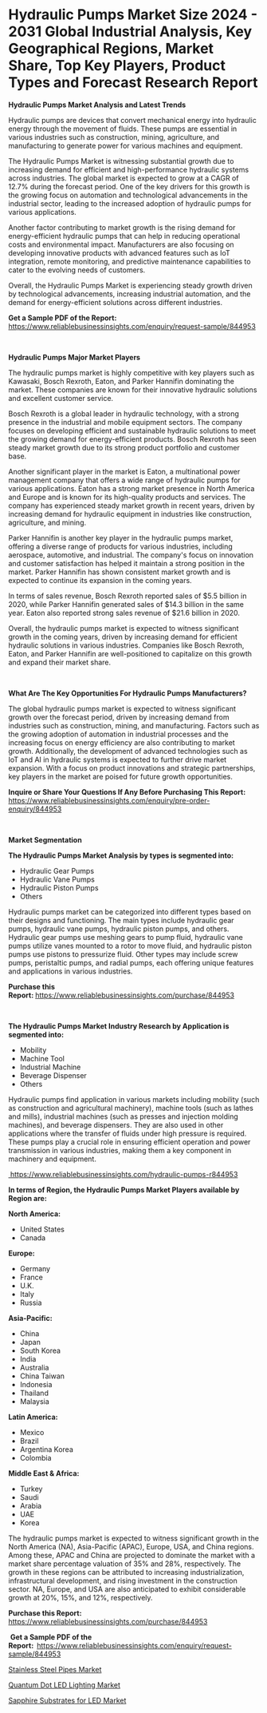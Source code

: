 <p><h1>Hydraulic Pumps Market Size 2024 - 2031 Global Industrial Analysis, Key Geographical Regions, Market Share, Top Key Players, Product Types and Forecast Research Report</h1></p><p><strong>Hydraulic Pumps Market Analysis and Latest Trends</strong></p>
<p><p>Hydraulic pumps are devices that convert mechanical energy into hydraulic energy through the movement of fluids. These pumps are essential in various industries such as construction, mining, agriculture, and manufacturing to generate power for various machines and equipment.</p><p>The Hydraulic Pumps Market is witnessing substantial growth due to increasing demand for efficient and high-performance hydraulic systems across industries. The global market is expected to grow at a CAGR of 12.7% during the forecast period. One of the key drivers for this growth is the growing focus on automation and technological advancements in the industrial sector, leading to the increased adoption of hydraulic pumps for various applications.</p><p>Another factor contributing to market growth is the rising demand for energy-efficient hydraulic pumps that can help in reducing operational costs and environmental impact. Manufacturers are also focusing on developing innovative products with advanced features such as IoT integration, remote monitoring, and predictive maintenance capabilities to cater to the evolving needs of customers.</p><p>Overall, the Hydraulic Pumps Market is experiencing steady growth driven by technological advancements, increasing industrial automation, and the demand for energy-efficient solutions across different industries.</p></p>
<p><strong>Get a Sample PDF of the Report:&nbsp;</strong> <a href="https://www.reliablebusinessinsights.com/enquiry/request-sample/844953">https://www.reliablebusinessinsights.com/enquiry/request-sample/844953</a></p>
<p>&nbsp;</p>
<p><strong>Hydraulic Pumps Major Market Players</strong></p>
<p><p>The hydraulic pumps market is highly competitive with key players such as Kawasaki, Bosch Rexroth, Eaton, and Parker Hannifin dominating the market. These companies are known for their innovative hydraulic solutions and excellent customer service. </p><p>Bosch Rexroth is a global leader in hydraulic technology, with a strong presence in the industrial and mobile equipment sectors. The company focuses on developing efficient and sustainable hydraulic solutions to meet the growing demand for energy-efficient products. Bosch Rexroth has seen steady market growth due to its strong product portfolio and customer base.</p><p>Another significant player in the market is Eaton, a multinational power management company that offers a wide range of hydraulic pumps for various applications. Eaton has a strong market presence in North America and Europe and is known for its high-quality products and services. The company has experienced steady market growth in recent years, driven by increasing demand for hydraulic equipment in industries like construction, agriculture, and mining.</p><p>Parker Hannifin is another key player in the hydraulic pumps market, offering a diverse range of products for various industries, including aerospace, automotive, and industrial. The company's focus on innovation and customer satisfaction has helped it maintain a strong position in the market. Parker Hannifin has shown consistent market growth and is expected to continue its expansion in the coming years.</p><p>In terms of sales revenue, Bosch Rexroth reported sales of $5.5 billion in 2020, while Parker Hannifin generated sales of $14.3 billion in the same year. Eaton also reported strong sales revenue of $21.6 billion in 2020.</p><p>Overall, the hydraulic pumps market is expected to witness significant growth in the coming years, driven by increasing demand for efficient hydraulic solutions in various industries. Companies like Bosch Rexroth, Eaton, and Parker Hannifin are well-positioned to capitalize on this growth and expand their market share.</p></p>
<p>&nbsp;</p>
<p><strong>What Are The Key Opportunities For Hydraulic Pumps Manufacturers?</strong></p>
<p><p>The global hydraulic pumps market is expected to witness significant growth over the forecast period, driven by increasing demand from industries such as construction, mining, and manufacturing. Factors such as the growing adoption of automation in industrial processes and the increasing focus on energy efficiency are also contributing to market growth. Additionally, the development of advanced technologies such as IoT and AI in hydraulic systems is expected to further drive market expansion. With a focus on product innovations and strategic partnerships, key players in the market are poised for future growth opportunities.</p></p>
<p><strong>Inquire or Share Your Questions If Any Before Purchasing This Report:</strong> <a href="https://www.reliablebusinessinsights.com/enquiry/pre-order-enquiry/844953">https://www.reliablebusinessinsights.com/enquiry/pre-order-enquiry/844953</a></p>
<p>&nbsp;</p>
<p><strong>Market Segmentation</strong></p>
<p><strong>The Hydraulic Pumps Market Analysis by types is segmented into:</strong></p>
<p><ul><li>Hydraulic Gear Pumps</li><li>Hydraulic Vane Pumps</li><li>Hydraulic Piston Pumps</li><li>Others</li></ul></p>
<p><p>Hydraulic pumps market can be categorized into different types based on their designs and functioning. The main types include hydraulic gear pumps, hydraulic vane pumps, hydraulic piston pumps, and others. Hydraulic gear pumps use meshing gears to pump fluid, hydraulic vane pumps utilize vanes mounted to a rotor to move fluid, and hydraulic piston pumps use pistons to pressurize fluid. Other types may include screw pumps, peristaltic pumps, and radial pumps, each offering unique features and applications in various industries.</p></p>
<p><strong>Purchase this Report:&nbsp;</strong><a href="https://www.reliablebusinessinsights.com/purchase/844953">https://www.reliablebusinessinsights.com/purchase/844953</a></p>
<p>&nbsp;</p>
<p><strong>The Hydraulic Pumps Market Industry Research by Application is segmented into:</strong></p>
<p><ul><li>Mobility</li><li>Machine Tool</li><li>Industrial Machine</li><li>Beverage Dispenser</li><li>Others</li></ul></p>
<p><p>Hydraulic pumps find application in various markets including mobility (such as construction and agricultural machinery), machine tools (such as lathes and mills), industrial machines (such as presses and injection molding machines), and beverage dispensers. They are also used in other applications where the transfer of fluids under high pressure is required. These pumps play a crucial role in ensuring efficient operation and power transmission in various industries, making them a key component in machinery and equipment.</p></p>
<p><a href="https://www.reliablebusinessinsights.com/hydraulic-pumps-r844953">&nbsp;https://www.reliablebusinessinsights.com/hydraulic-pumps-r844953</a></p>
<p><strong>In terms of Region, the Hydraulic Pumps Market Players available by Region are:</strong></p>
<p>
    <p> <strong> North America: </strong>
        <ul>
            <li>United States</li>
            <li>Canada</li>
        </ul>
        </p> 
    <p> <strong> Europe: </strong>
        <ul>
            <li>Germany</li>
            <li>France</li>
            <li>U.K.</li>
            <li>Italy</li>
            <li>Russia</li>
        </ul>
        </p> 
    <p> <strong> Asia-Pacific: </strong>
        <ul>
            <li>China</li>
            <li>Japan</li>
            <li>South Korea</li>
            <li>India</li>
            <li>Australia</li>
            <li>China Taiwan</li>
            <li>Indonesia</li>
            <li>Thailand</li>
            <li>Malaysia</li>
        </ul>
        </p> 
    <p> <strong> Latin America: </strong>
        <ul>
            <li>Mexico</li>
            <li>Brazil</li>
            <li>Argentina Korea</li>
            <li>Colombia</li>
        </ul>
        </p> 
    <p> <strong> Middle East & Africa: </strong>
        <ul>
            <li>Turkey</li>
            <li>Saudi</li>
            <li>Arabia</li>
            <li>UAE</li>
            <li>Korea</li>
        </ul>
    </p>
    </p>
<p><p>The hydraulic pumps market is expected to witness significant growth in the North America (NA), Asia-Pacific (APAC), Europe, USA, and China regions. Among these, APAC and China are projected to dominate the market with a market share percentage valuation of 35% and 28%, respectively. The growth in these regions can be attributed to increasing industrialization, infrastructural development, and rising investment in the construction sector. NA, Europe, and USA are also anticipated to exhibit considerable growth at 20%, 15%, and 12%, respectively.</p></p>
<p><strong>Purchase this Report: </strong><a href="https://www.reliablebusinessinsights.com/purchase/844953">https://www.reliablebusinessinsights.com/purchase/844953</a></p>
<p>&nbsp;<strong>Get a Sample PDF of the Report:&nbsp;&nbsp;</strong><a href="https://www.reliablebusinessinsights.com/enquiry/request-sample/844953">https://www.reliablebusinessinsights.com/enquiry/request-sample/844953</a></p>
<p><strong></strong></p>
<p><p><a href="https://view.publitas.com/reportprime-1/stainless-steel-pipes-market-industry-trends-and-forecast-for-period-from-2024-to-2031/">Stainless Steel Pipes Market</a></p><p><a href="https://github.com/trameciabutler45/Market-Research-Report-List-1/blob/main/quantum-dot-led-lighting-market.md">Quantum Dot LED Lighting Market</a></p><p><a href="https://github.com/avakerr6577/Market-Research-Report-List-1/blob/main/sapphire-substrates-for-led-market.md">Sapphire Substrates for LED Market</a></p></p>